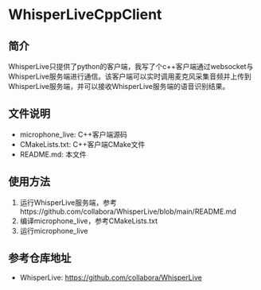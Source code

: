 # WhisperLiveCppClient

## 简介

WhisperLive只提供了python的客户端，我写了个c++客户端通过websocket与WhisperLive服务端进行通信。该客户端可以实时调用麦克风采集音频并上传到WhisperLive服务端，并可以接收WhisperLive服务端的语音识别结果。

## 文件说明

- microphone_live: C++客户端源码
- CMakeLists.txt: C++客户端CMake文件
- README.md: 本文件

## 使用方法

1. 运行WhisperLive服务端，参考https://github.com/collabora/WhisperLive/blob/main/README.md
2. 编译microphone_live，参考CMakeLists.txt
3. 运行microphone_live

## 参考仓库地址

- WhisperLive: https://github.com/collabora/WhisperLive

